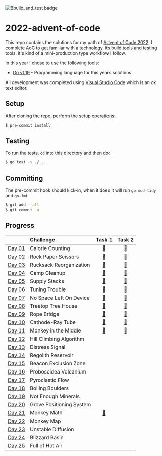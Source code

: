![Bbuild_and_test badge](https://github.com/andrewfitzy/2022-advent-of-code/actions/workflows/test.yml/badge.svg)

# 2022-advent-of-code

This repo contains the solutions for my path of [Advent of Code 2022](https://adventofcode.com/2022). I complete AoC to get familiar with a technology, its build tools and testing tools, it's kind of a mini-production type workflow I follow.

In this year I chose to use the following tools:
- [Go v1.19](https://go.dev/doc/devel/release#go1.19) - Programming language for this years solutions


All development was completed using [Visual Studio Code](https://code.visualstudio.com) which is an ok text editor.

## Setup
After cloning the repo, perform the setup operations:
```bash
$ pre-commit install
```

## Testing
To run the tests, `cd` into this directory and then do:
```bash
$ go test -v ./...
```


## Committing
The pre-commit hook should kick-in, when it does it will run `go-mod-tidy` and `go-fmt`
```bash
$ git add --all
$ git commit -a
```

## Progress
|                                                | Challenge                |                                                            Task 1                                                            |                                                            Task 2                                                            |
|:-----------------------------------------------|:-------------------------|:----------------------------------------------------------------------------------------------------------------------------:|:----------------------------------------------------------------------------------------------------------------------------:|
| [Day 01](https://adventofcode.com/2022/day/1)  | Calorie Counting         | [🌟](https://github.com/andrewfitzy/2022-advent-of-code/blob/main/day_01/task_01_main.go) |[🌟](https://github.com/andrewfitzy/2022-advent-of-code/blob/main/day_01/task_02_main.go)|
| [Day 02](https://adventofcode.com/2022/day/2)  | Rock Paper Scissors      | [🌟](https://github.com/andrewfitzy/2022-advent-of-code/blob/main/day_02/task_01_main.go) |[🌟](https://github.com/andrewfitzy/2022-advent-of-code/blob/main/day_02/task_02_main.go)|
| [Day 03](https://adventofcode.com/2022/day/3)  | Rucksack Reorganization  | [🌟](https://github.com/andrewfitzy/2022-advent-of-code/blob/main/day_03/task_01_main.go) |[🌟](https://github.com/andrewfitzy/2022-advent-of-code/blob/main/day_03/task_02_main.go)|
| [Day 04](https://adventofcode.com/2022/day/4)  | Camp Cleanup             | [🌟](https://github.com/andrewfitzy/2022-advent-of-code/blob/main/day_04/task_01_main.go) |[🌟](https://github.com/andrewfitzy/2022-advent-of-code/blob/main/day_04/task_02_main.go)|
| [Day 05](https://adventofcode.com/2022/day/5)  | Supply Stacks            | [🌟](https://github.com/andrewfitzy/2022-advent-of-code/blob/main/day_05/task_01_main.go) |[🌟](https://github.com/andrewfitzy/2022-advent-of-code/blob/main/day_05/task_02_main.go)|
| [Day 06](https://adventofcode.com/2022/day/6)  | Tuning Trouble           | [🌟](https://github.com/andrewfitzy/2022-advent-of-code/blob/main/day_06/task_01_main.go) |[🌟](https://github.com/andrewfitzy/2022-advent-of-code/blob/main/day_06/task_02_main.go)|
| [Day 07](https://adventofcode.com/2022/day/7)  | No Space Left On Device  | [🌟](https://github.com/andrewfitzy/2022-advent-of-code/blob/main/day_07/task_01_main.go) |[🌟](https://github.com/andrewfitzy/2022-advent-of-code/blob/main/day_07/task_02_main.go)|
| [Day 08](https://adventofcode.com/2022/day/8)  | Treetop Tree House       | [🌟](https://github.com/andrewfitzy/2022-advent-of-code/blob/main/day_08/task_01_main.go) |[🌟](https://github.com/andrewfitzy/2022-advent-of-code/blob/main/day_08/task_02_main.go)|
| [Day 09](https://adventofcode.com/2022/day/9)  | Rope Bridge              | [🌟](https://github.com/andrewfitzy/2022-advent-of-code/blob/main/day_09/task_01_main.go) |[🌟](https://github.com/andrewfitzy/2022-advent-of-code/blob/main/day_09/task_02_main.go)|
| [Day 10](https://adventofcode.com/2022/day/10) | Cathode-Ray Tube         | [🌟](https://github.com/andrewfitzy/2022-advent-of-code/blob/main/day_10/task_01_main.go) |[🌟](https://github.com/andrewfitzy/2022-advent-of-code/blob/main/day_10/task_02_main.go)|
| [Day 11](https://adventofcode.com/2022/day/11) | Monkey in the Middle     | [🌟](https://github.com/andrewfitzy/2022-advent-of-code/blob/main/day_11/task_01_main.go) |[🌟](https://github.com/andrewfitzy/2022-advent-of-code/blob/main/day_11/task_02_main.go)|
| [Day 12](https://adventofcode.com/2022/day/12) | Hill Climbing Algorithm  |                                                                                                                              |                                                                                                                              |
| [Day 13](https://adventofcode.com/2022/day/13) | Distress Signal          |                                                                                                                              |                                                                                                                              |
| [Day 14](https://adventofcode.com/2022/day/14) | Regolith Reservoir       |                                                                                                                              |                                                                                                                              |
| [Day 15](https://adventofcode.com/2022/day/15) | Beacon Exclusion Zone    |                                                                                                                              |                                                                                                                              |
| [Day 16](https://adventofcode.com/2022/day/16) | Proboscidea Volcanium    |                                                                                                                              |                                                                                                                              |
| [Day 17](https://adventofcode.com/2022/day/17) | Pyroclastic Flow         |                                                                                                                              |                                                                                                                              |
| [Day 18](https://adventofcode.com/2022/day/18) | Boiling Boulders         |                                                                                                                              |                                                                                                                              |
| [Day 19](https://adventofcode.com/2022/day/19) | Not Enough Minerals      |                                                                                                                              |                                                                                                                              |
| [Day 20](https://adventofcode.com/2022/day/20) | Grove Positioning System |                                                                                                                              |                                                                                                                              |
| [Day 21](https://adventofcode.com/2022/day/21) | Monkey Math              | [🌟](https://github.com/andrewfitzy/2022-advent-of-code/blob/main/day_21/task_01_main.go) |                                                                                                                              |
| [Day 22](https://adventofcode.com/2022/day/22) | Monkey Map               |                                                                                                                              |                                                                                                                              |
| [Day 23](https://adventofcode.com/2022/day/23) | Unstable Diffusion       |                                                                                                                              |                                                                                                                              |
| [Day 24](https://adventofcode.com/2022/day/24) | Blizzard Basin           |                                                                                                                              |                                                                                                                              |
| [Day 25](https://adventofcode.com/2022/day/25) | Full of Hot Air          |                                                                                                                              |                                                                                                                              |